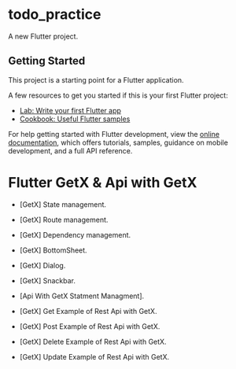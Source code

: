 # todo_practice

A new Flutter project.

## Getting Started

This project is a starting point for a Flutter application.

A few resources to get you started if this is your first Flutter project:

- [Lab: Write your first Flutter app](https://docs.flutter.dev/get-started/codelab)
- [Cookbook: Useful Flutter samples](https://docs.flutter.dev/cookbook)

For help getting started with Flutter development, view the
[online documentation](https://docs.flutter.dev/), which offers tutorials,
samples, guidance on mobile development, and a full API reference.

# Flutter GetX & Api with GetX
* [GetX] State management.
* [GetX] Route management.
* [GetX] Dependency management.
* [GetX] BottomSheet.
* [GetX] Dialog.
* [GetX] Snackbar.

* [Api With GetX Statment Managment].

* [GetX] Get Example of Rest Api with GetX.
* [GetX] Post Example of Rest Api with GetX.
* [GetX] Delete Example of Rest Api with GetX.
* [GetX] Update Example of Rest Api with GetX.
